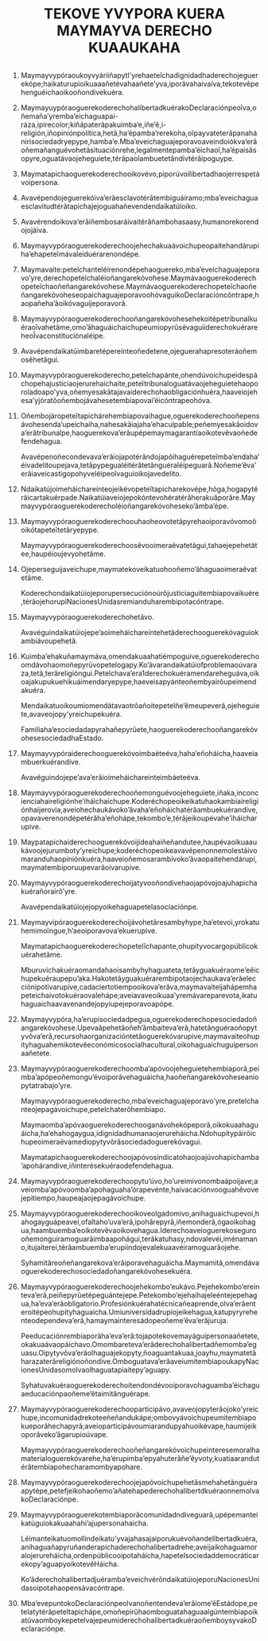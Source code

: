 <h1 align='center'>TEKOVE YVYPORA KUERA MAYMAYVA DERECHO KUAAUKAHA</h1>
<h2></h2>
<p></p>
<ol>
  <li>
    <p>Maymayvypóraoukoyvyáriiñapytlʼyrehaeteĩchadignidadhaderechojeguerekópe;haikaturupioikuaaañetévahaañeteʼyva,iporãvahaivaíva,tekotevẽpehenguéichaoikooñondivekuéra.</p>
  </li>
  <li>
    <p>MaymayuypóraoguerekoderechohalibertadkuérakoDeclaraciónpeoĩva,oñemañaʼyrembaʼeichaguapai-ráza,ipirecolor;kiñápaterãpakuimbaʼe,iñeʼẽ,i-religión,iñopiniónpolítica,hetã,haʼépambaʼrerekoha,oĩpayvateterãpanahánirisociedadryepype,hambaʼe.Mbaʼeveichaguajeporavoaveindoiókvaʼerãoñemañanguévohetãsituaciónrehe,legalmentepambaʼéichaoĩ,haʼépaisãsopyre,oguatávaojeheguiete,térãpaoĩambuetetãndivtérãipoguype.</p>
  </li>
  <li>
    <p>Maymatapichaoguerekoderechooikovévo,piporúvoilibertadhaojerrespetávoipersona.</p>
  </li>
  <li>
    <p>Avavépendojeguerekóivaʼerãesclavotérãtembiguáiramo;mbaʼeveichaguaesclavitudtérãtapichajejoguahañevendendaikatúloiko.</p>
  </li>
  <li>
    <p>Avavérendoikovaʼerãiñembosaráivaitérãñambohasaasy,humanorekorendojojáiva.</p>
  </li>
  <li>
    <p>Maymayvypóraoguerekoderechoojehechakuaávoichupeopaitehandárupihaʼehapeteĩmávaleiduérarenondépe.</p>
  </li>
  <li>
    <p>Maymavaite:peteĩchanteléirenondépehaoguereko,mbaʼeveichaguajeporavoʼyre,derechopeteĩchaléioñangarekóvohese.Maymávaoguerekoderechopeteĩchaoñeñangarekóvohese.MaymávaoguerekoderechopeteĩchaoñeñangarekóvoheseopaichaguajeporavoohóvaguikoDeclaracióncóntrape,haopañehaʼãoikóvaguijeporavorã.</p>
  </li>
  <li>
    <p>Maymayvypóraoguerekoderechooñangarekóvohesehekoitépetribunalkuéraoĩvahetãme,omoʼãhaguáichaichupeumiopyrũsévaguiiderechokuérareheoĨvaconstituciónaléipe.</p>
  </li>
  <li>
    <p>Avavépendaikatúimbaretépereínteoñedetene,ojeguerahapresoteráoñemosẽhetãgui.</p>
  </li>
  <li>
    <p>Maymayvypóraoguerekoderecho,peteĩchapánte,ohendúvoichupeidespáchopehajusticiaojerurehaichaite,peteĩtribunaloguatávaojeheguietehaoporoladoapoʼyva,oñemyesakãtajavaiderechohaobligaciónhuéra,haaveiojehesaʼyjóratõoñembojávahesetembiapovaiʼéicóntrapeohóva.</p>
  </li>
  <li>
    <p>Oñembojáropeteĩtapichárehembiapovaihague,oguerekoderechooñepensávohesendaʼupeichaiha,nahesakãiajahaʼehaculpable;peñemyesakãoidovaʼerãtribunalpe,haoguerekovaʼerãupépemaymagarantíaoikotevẽvaoñedefendehagua.</p>
    <p>Avavépenoñecondevavaʼerãiojapotérãndojapóihaguérepeteĩmbaʼendahaʼéivadelitoupejava,tetãpypegualéitérãtetãnguéraléipeguarã.Noñemeʼẽvaʼerãiaveicastigopohyveléipeoĩvaguioikojavedelito.</p>
  </li>
  <li>
    <p>Ndaikatújoimeháichareínteojeikévopeteĩtapicharekovépe,hóga,hogapytérãicartakuérpade.Naikatúiaveiojepokóntevohératérãherakuãporãre.Maymayvypóraoguerekoderecholéioñangarekóvohesekoʼãmbaʼépe.</p>
  </li>
  <li>
    <p>Maymayvypóraoguerekoderechoouhaoheovotetãpyrehaoiporavóvomoõoikótapeteĩtetãryepype.</p>
    <p>Maymayvypóraoguerekoderechoosẽvooimeraẽvatetãgui,tahaejepehetãtee,haupéioujevyohetãme.</p>
  </li>
  <li>
    <p>Ojeperseguijaveichupe,maymatekoveikatuohooñemoʼãhaguaoimeraẽvatetãme.</p>
    <p>Koderechondaikatúiojeporupersecuciónoúrõjusticiaguitembiapovaikuére,térãojehorupiNacionesUnidasremianduharembipotacóntrape.</p>
  </li>
  <li>
    <p>Maymayvypóraoguerekoderechohetãvo.</p>
    <p>Avavéguindaikatúiojepeʼaoimeháichareíntehetãderechooguerekóvaguiokambiávoupehetã.</p>
  </li>
  <li>
    <p>Kuimbaʼehakuñamaymáva,omendakuaahatiémpoguive,oguerekoderechoomdávohaomoñepyrũvopetelogapy.Koʼávarandaikatúiofproblemaoúvaraza,tetã,terãreligióngui.Petelchavaʼera1derechokuéramendareheguáva,oikoajakupukuehikuáimendaryepype,haeveisapyánteoñembyairõupeimendakuéra.</p>
    <p>Mendaikatuoikoumiomendátavaotrõañoitepetelñeʼẽmeupeverã,ojeheguiete,avaveojopyʼyreichupekuéra.</p>
    <p>Familiahaʼesociedadapyrahañepyrũete,haoguerekoderechooñangarekóvohesesociedadhaEstado.</p>
  </li>
  <li>
    <p>Maymayvypóraiderechooguerekóvoimbaèteéva,hahaʼeñoháicha,haaveiambuerkuérandive.</p>
    <p>Avavéguindojepeʼavaʼerãioimeháichareinteimbáeteéva.</p>
  </li>
  <li>
    <p>Maymayvypóraoguerekoderechooñemonguévoojeheguiete,iñaka,inconcienciahaireligiónheʼiháichaichupe.Koderéchopeoikeikatuhaokambiaireligiónhaijerovia,aveiohechaukávokoʼãvahaʼeñoháichatérãambuekuérandive,opavaverenondépetérãhaʼeñohápe,tekomboʼe,térãjeikoupévaheʼiháicharupive.</p>
  </li>
  <li>
    <p>Maypatapichaiderechooguerekóvoijideahaiñeñandutee,haupévaoikuaaukávoojejurumbotyʼyreichupe;koderéchopeoikeavavépenonnemolestáivomaranduhaopiniónkuéra,haaveioñemosarambivokoʼãvaopaitehendárupi,maymatembiporuupevarãoivarupive.</p>
  </li>
  <li>
    <p>Maymayvypóraoguerekoderechoijatyvooñondivehaojapóvojoajuhapichakuérañorairõʼyre.</p>
    <p>Avavépendaikatúiojejopyoikehaguapetelasociaciónpe.</p>
  </li>
  <li>
    <p>Maymayvipóraoguerekoderechoijávohetãresambyhype,haʼetevoi,yrokatuhemimoĩngue,hʼaeoiporavovaʼekuerupive.</p>
    <p>Maymatapichaoguerekoderechopetelĩchapante,ohupityvocargopúblicokuérahetãme.</p>
    <p>Mburuvichakuéraomandahaoisambyhyhaguateta,tetãyguakuéraomeʼeẽichupekuéraupepuʼaka.Hakotetãyguakuérarembipotaojechaukavaʼerãelecciónipotivarupive,cadaciertotiempooikovaʼerãva,maymavaiteijahápemhapeteichaivotokuéraovalehápe;aveiavaveoikuaaʼyremávareparevota,ikatuhaguaichaavavenandejopyiupejeporavoapópe.</p>
  </li>
  <li>
    <p>Maymayvypóra,haʼerupisociedadpegua,oguerekoderechopesociedadoñangarekóvohese.Upevaãpehetãoñehʼãmbaitevaʼerã,hatetãnguéraoñopytyvõvaʼerã,recursohaorganizacióntetãoguerekóvarupive,maymavaiteohupityhaguahemikotevẽeconómicosocialhacultural,oikohaguaichuguipersonaañetete.</p>
  </li>
  <li>
    <p>Maymayvypóraoguerekoderechoombaʼapóvoojeheguietehembiaporã,peimbaʼapópeoñemonguʼévoiporãvehaguáicha,haoñeñangarekóvoheseaniopytatrabajoʼyre.</p>
    <p>Maymayvypóraoguerekoderecho,mbaʼeveichaguajeporavoʼyre,pretelchanteojepagávoichupe,petelchaterõhembiapo.</p>
    <p>Maymaombaʼapóvaoguerekoderechooganávohekópeporã,oikokuaahaguáicha,haʼehahogaygua,idignidadhumanaojerureháicha.Ndohupitypáirõichupeoimeraẽvamediopytyvõrãsociedadoguerekóvagui.</p>
    <p>Maymatapichaoguerekoderechoojapóvosindicatohaojoajúvohapichambaʼapohárandive,iñinterésekuéraodefendehagua.</p>
  </li>
  <li>
    <p>Maymayvypóraoguerekoderechoopytuʼúvo,hoʼureimivonombaápoijave;aveiombaʼapóvoombaʼapohaguahaʼórapevénte,haivacaciónvooguahẽvovejepitiempo,haupeajaojepagávoichupe.</p>
  </li>
  <li>
    <p>Maymayvypóraoguerekoderechooikoveolgadomivo,anihaguaichupevoi,hahogayguápeavei,ofaltahoʼuvaʼerã,ipohãrepyrã,iñemonderã,ógaoikohagua,haambuembaʼeoikotevẽvaoikovehagua.Iderechoaveioguerekosegurooñemonguiramoguarãimbaapohágui,terãkatuhasy,ndovalevéi,iménamano,itujaiterei,térãambuembaʼerupiindojevalekuaavéiramoguarãojehe.</p>
    <p>Syhamitãreoñeñangarekovaʼerãiporavehaguáicha.Maymamitã,omendávaoguerekoderechosociedadoñangarekóvohesekuéra.</p>
  </li>
  <li>
    <p>Maymayvypóraoguerekoderechoojehekomboʼeukávo.Pejehekomboʼereíntevaʼerã,peiñepyrũetépeguántejepe.Petekomboʼejehaihajeleéntejepehagua,haʼevaʼerãobligatorio.Profesiónkuérahatécnicañeaprende,olvaʼerãenteroitépeohupityhaguaicha.Umiuniversidadrupiojeikehagua,katupyryrehenteodependevaʼerã,hamaymainteresádopeoñemeʼẽvaʼerãjuruja.</p>
    <p>Peeducaciónrembiaporãhaʼevaʼerã:tojapotekovemayáguipersonaañetete,okakuaávaopáichavo.Omombaretevaʼerãderechohalibertadñemombaʼeguasu.Oipytyvõvaʼerãolhaguajekopyty,ñoaguantakuaa,joayhu,maymatetãharazaterãreligiónoñondive.OmboguatavaʼerãaveiumitembiapoukapyNacionesUnidasomolvaolhaguatapiaitepyʼaguapy.</p>
    <p>Syhatuvakuéraoguerekoderechoitendondévooiporavohaguambaʼéichaguaeducaciónpaoñemeʼẽtaimitãnguérape.</p>
  </li>
  <li>
    <p>Maymayvypóraoguerekoderechooparticipávo,avaveojopyterãojokoʼyreichupe,incomunidadrekoteeñeñandukápe;ombovyávoichupeumitembiapokueporãhechapyrã;aveioparticipávoumiarandupyahuoikévape,haumijeikoporãvekoʼãgarupioúvape.</p>
    <p>Maymayvypóraoguerekoderechooñeñangarekóvoichupeinteresemoralhamaterialoguerekóvarehe,haʼérupimbaʼepyahuterãñeʼẽyvoty,kuatiaarandutérãtembiapohecharamombyapohare.</p>
  </li>
  <li>
    <p>Maymayvypóraoguerekoderechoojejapóvoichupehetãsmehahetãnguéraapytépe,petefjeikohaoñemoʼañatehapederechohalibertdkuéraonnemolvakoDeclaraciónpe.</p>
  </li>
  <li>
    <p>Maymayvypóraoguerekotembiaporãcomunidadndiveguarã,upépemanteikatúguiokakuaahahiʼajupersonahaicha.</p>
    <p>Léimanteikatuomollindeikatuʼyvajahasajaiporukuévoñandelibertadkuéra,anihaguañapyruñanderapichaderechohalibertadrehe;aveijaikohaguamoralojerureháicha,ordenpúblicooipotaháicha,hapetelsociedaddemocráticarekopyʼaguapyoikotevẽHáicha.</p>
    <p>KoʼãderechohalibertadjuérambaʼeveichvérõndaikatúiojeporuNacionesUnidasoipotahaopensávacóntrape.</p>
  </li>
  <li>
    <p>MbaʼevepuntokoDeclaraciónpeolvanoñentendevaʼerãiomeʼẽEstádope,petelatytérãpeteltapichápe,omoñepirũhaomboguatahaguaalgúntembiapoikatúvaomboykepetelvajepeumiderechohalibertadkuéraoñemboysyvakoDeclaraciónpe.</p>
  </li>
</ol>